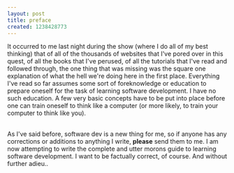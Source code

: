 ```yaml
--- 
layout: post
title: preface
created: 1238428773
---
```

It occurred to me last night during the show (where I do all of my best thinking) that of all of the thousands of websites that I've pored over in this quest, of all the books that I've perused, of all the tutorials that I've read and followed through, the one thing that was missing was the square one explanation of what the hell we're doing here in the first place.  Everything I've read so far assumes some sort of foreknowledge or education to prepare oneself for the task of learning software development.  I have no such education.  A few very basic concepts have to be put into place before one can train oneself to think like a computer (or more likely, to train your computer to think like you).<div><br /></div><div>As I've said before, software dev is a new thing for me, so if anyone has any corrections or additions to anything I write, <b>please</b> send them to me.  I am now attempting to write the complete and utter morons guide to learning software development.  I want to be factually correct, of course.  And without further adieu..</div>
